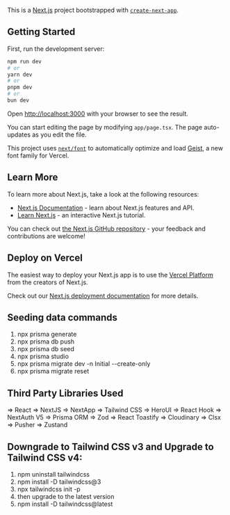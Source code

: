 This is a [Next.js](https://nextjs.org) project bootstrapped with [`create-next-app`](https://nextjs.org/docs/app/api-reference/cli/create-next-app).

## Getting Started

First, run the development server:

```bash
npm run dev
# or
yarn dev
# or
pnpm dev
# or
bun dev
```

Open [http://localhost:3000](http://localhost:3000) with your browser to see the result.

You can start editing the page by modifying `app/page.tsx`. The page auto-updates as you edit the file.

This project uses [`next/font`](https://nextjs.org/docs/app/building-your-application/optimizing/fonts) to automatically optimize and load [Geist](https://vercel.com/font), a new font family for Vercel.

## Learn More

To learn more about Next.js, take a look at the following resources:

- [Next.js Documentation](https://nextjs.org/docs) - learn about Next.js features and API.
- [Learn Next.js](https://nextjs.org/learn) - an interactive Next.js tutorial.

You can check out [the Next.js GitHub repository](https://github.com/vercel/next.js) - your feedback and contributions are welcome!

## Deploy on Vercel

The easiest way to deploy your Next.js app is to use the [Vercel Platform](https://vercel.com/new?utm_medium=default-template&filter=next.js&utm_source=create-next-app&utm_campaign=create-next-app-readme) from the creators of Next.js.

Check out our [Next.js deployment documentation](https://nextjs.org/docs/app/building-your-application/deploying) for more details.


## Seeding data commands
1. npx prisma generate
2. npx prisma db push
3. npx prisma db seed
4. npx prisma studio
5. npx prisma migrate dev -n Initial --create-only
6. npx prisma migrate reset


## Third Party Libraries Used
=> React
=> NextJS
=> NextApp
=> Tailwind CSS
=> HeroUI
=> React Hook
=> NextAuth V5
=> Prisma ORM
=> Zod
=> React Toastify
=> Cloudinary
=> Clsx
=> Pusher
=> Zustand


## Downgrade to Tailwind CSS v3 and Upgrade to Tailwind CSS v4:
1. npm uninstall tailwindcss
2. npm install -D tailwindcss@3
3. npx tailwindcss init -p
4. then upgrade to the latest version
5. npm install -D tailwindcss@latest